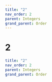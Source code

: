 ```yaml
---
title: "2"
nav_order: 2
parent: Integers
grand_parent: Order
---
```


# 2

```yaml
title: "2"
nav_order: 2
parent: Integers
grand_parent: Order
```
